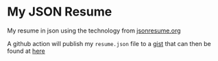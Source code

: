 # My JSON Resume

My resume in json using the technology from [jsonresume.org](https://jsonresume.org/)

A github action will publish my `resume.json` file to a [gist](https://gist.github.com/milk-truck/82ab29cbbd84ac76f405ea6f4e82f171) that can then be found at [here](https://registry.jsonresume.org/milk-truck)
